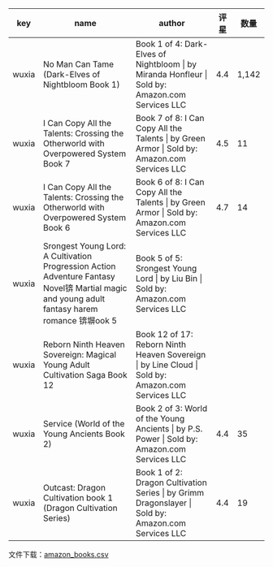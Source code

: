 | key   | name                                                         | author                                                       | 评星 | 数量  |
| ----- | ------------------------------------------------------------ | ------------------------------------------------------------ | ---- | ----- |
| wuxia | No Man Can Tame  (Dark-Elves of Nightbloom Book 1)           | Book 1 of 4:  Dark-Elves of Nightbloom \| by Miranda  Honfleur \| Sold by: Amazon.com  Services LLC | 4.4  | 1,142 |
| wuxia | I Can Copy All the  Talents: Crossing the Otherworld with Overpowered System Book 7 | Book 7 of 8: I Can  Copy All the Talents \| by Green Armor  \| Sold by: Amazon.com Services LLC | 4.5  | 11    |
| wuxia | I Can Copy All the  Talents: Crossing the Otherworld with Overpowered System Book 6 | Book 6 of 8: I Can  Copy All the Talents \| by Green Armor  \| Sold by: Amazon.com Services LLC | 4.7  | 14    |
| wuxia | Srongest Young Lord:  A Cultivation Progression Action Adventure Fantasy Novel锛 Martial magic and  young adult fantasy harem romance 锛塀ook 5 | Book 5 of 5: Srongest  Young Lord \| by Liu Bin \| Sold by:  Amazon.com Services LLC |      |       |
| wuxia | Reborn Ninth Heaven  Sovereign: Magical Young Adult Cultivation Saga Book 12 | Book 12 of 17: Reborn  Ninth Heaven Sovereign \| by Line Cloud  \| Sold by: Amazon.com Services LLC |      |       |
| wuxia | Service (World of the  Young Ancients Book 2)                | Book 2 of 3: World of  the Young Ancients \| by P.S.  Power \| Sold by: Amazon.com Services  LLC | 4.4  | 35    |
| wuxia | Outcast: Dragon  Cultivation book 1 (Dragon Cultivation Series) | Book 1 of 2: Dragon  Cultivation Series \| by Grimm  Dragonslayer \| Sold by: Amazon.com  Services LLC | 4.4  | 19    |

文件下载：[amazon_books.csv](https://github.com/danjuan/document.io/files/7394149/amazon_books.csv)

